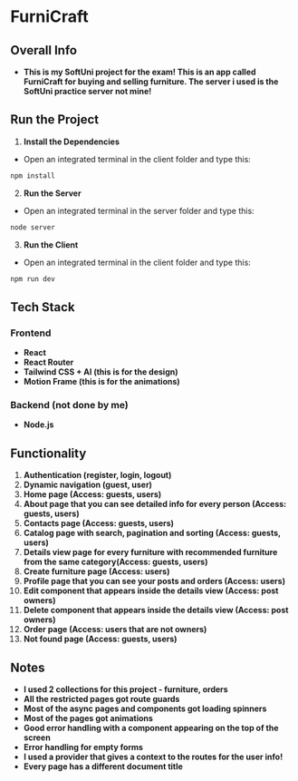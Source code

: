 # FurniCraft

## Overall Info
- **This is my SoftUni project for the exam! This is an app called FurniCraft for buying and selling furniture. The server i used is the SoftUni practice server not mine!**


## Run the Project
1. **Install the Dependencies**
- Open an integrated terminal in the client folder and type this:
```bash
npm install
```

2. **Run the Server**
- Open an integrated terminal in the server folder and type this:
```bash
node server
```

3. **Run the Client**
- Open an integrated terminal in the client folder and type this:
```bash
npm run dev
```

## Tech Stack

### **Frontend**
- **React**
- **React Router**
- **Tailwind CSS + AI (this is for the design)**
- **Motion Frame (this is for the animations)**

### **Backend (not done by me)**
- **Node.js**

## Functionality 
1. **Authentication (register, login, logout)**
2. **Dynamic navigation (guest, user)**
3. **Home page (Access: guests, users)**
4. **About page that you can see detailed info for every person (Access: guests, users)**
5. **Contacts page (Access: guests, users)**
6. **Catalog page with search, pagination and sorting (Access: guests, users)**
7. **Details view page for every furniture with recommended furniture from the same category(Access: guests, users)**
8. **Create furniture page (Access: users)**
9. **Profile page that you can see your posts and orders (Access: users)**
10. **Edit component that appears inside the details view (Access: post owners)**
11. **Delete component that appears inside the details view (Access: post owners)**
12. **Order page (Access: users that are not owners)**
13. **Not found page (Access: guests, users)**

## Notes
- **I used 2 collections for this project - furniture, orders**
- **All the restricted pages got route guards**
- **Most of the async pages and components got loading spinners**
- **Most of the pages got animations**
- **Good error handling with a component appearing on the top of the screen**
- **Error handling for empty forms**
- **I used a provider that gives a context to the routes for the user info!**
- **Every page has a different document title**